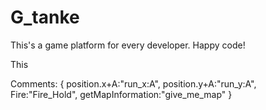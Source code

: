 # G_tanke
This's a game platform for every developer.
Happy code!

This

Comments:
{
  position.x+A:"run_x:A",
  position.y+A:"run_y:A",
  Fire:"Fire_Hold",
  getMapInformation:"give_me_map"
}
